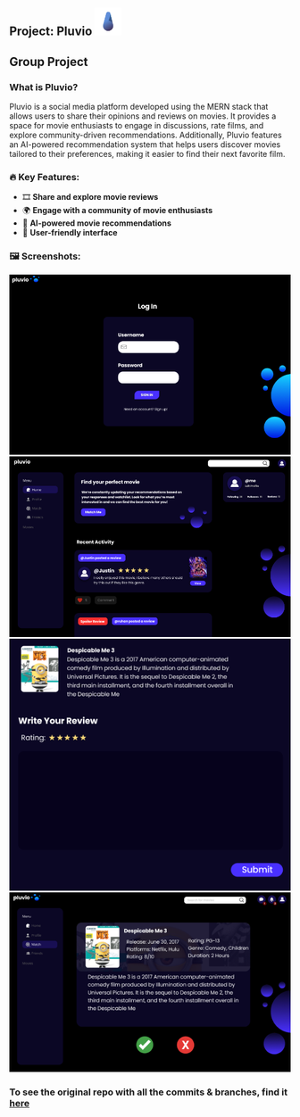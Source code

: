 
## Project: Pluvio <img src="pluvio-app\src\mainPages\WelcomePage\pluvioLogo.png" height=50>
## Group Project

###  What is Pluvio?

Pluvio is a social media platform developed using the MERN stack that allows users to share their opinions and reviews on movies. It provides a space for movie enthusiasts to engage in discussions, rate films, and explore community-driven recommendations. Additionally, Pluvio features an AI-powered recommendation system that helps users discover movies tailored to their preferences, making it easier to find their next favorite film.

### 🔥 Key Features:

- 🎞️ **Share and explore movie reviews**
- 🌍 **Engage with a community of movie enthusiasts**
- 🤖 **AI-powered movie recommendations**
- 🎨 **User-friendly interface**

### 🖼️ Screenshots:
<img src="\screenshot\login.png">
<img src="\screenshot\feed.png">
<img src="\screenshot\post.png">
<img src="\screenshot\ai.png">


### To see the original repo with all the commits & branches, find it [here](https://github.com/JKToo/pluvio)
